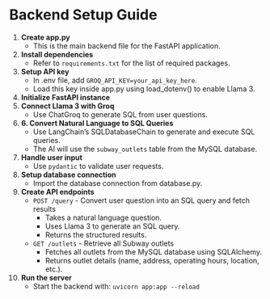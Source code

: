 # Backend Setup Guide
1. **Create app.py**
    - This is the main backend file for the FastAPI application.
2. **Install dependencies**
    - Refer to `requirements.txt` for the list of required packages.
3. **Setup API key**
    - In .env file, add `GROQ_API_KEY=your_api_key_here`.
    - Load this key inside app.py using load_dotenv() to enable Llama 3.
4. **Initialize FastAPI instance**
5. **Connect Llama 3 with Groq**
    - Use ChatGroq to generate SQL from user questions.
6. **6. Convert Natural Language to SQL Queries**
    - Use LangChain’s SQLDatabaseChain to generate and execute SQL queries.
    - The AI will use the `subway_outlets` table from the MySQL database.
7. **Handle user input**
    - Use `pydantic` to validate user requests.
8. **Setup database connection**
    - Import the database connection from database.py.
9. **Create API endpoints**
    - `POST /query` - Convert user question into an SQL query and fetch results
        - Takes a natural language question.
        - Uses Llama 3 to generate an SQL query.
        - Returns the structured results.
    - `GET /outlets` - Retrieve all Subway outlets
        - Fetches all outlets from the MySQL database using SQLAlchemy.
        - Returns outlet details (name, address, operating hours, location, etc.).
10. **Run the server**
    - Start the backend with: `uvicorn app:app --reload`
